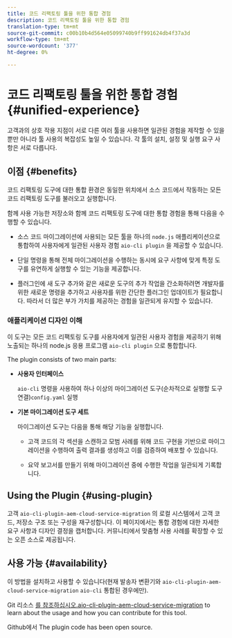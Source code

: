 ```yaml
---
title: 코드 리팩토링 툴을 위한 통합 경험
description: 코드 리팩토링 툴을 위한 통합 경험
translation-type: tm+mt
source-git-commit: c00b10b4d564e05099740b9ff991624db4f37a3d
workflow-type: tm+mt
source-wordcount: '377'
ht-degree: 0%

---
```



# 코드 리팩토링 툴을 위한 통합 경험 {#unified-experience}

고객과의 상호 작용 지점이 서로 다른 여러 툴을 사용하면 일관된 경험을 제작할 수 있을 뿐만 아니라 툴 사용의 복잡성도 높일 수 있습니다. 각 툴의 설치, 설정 및 실행 요구 사항은 서로 다릅니다.

## 이점 {#benefits}

코드 리팩토링 도구에 대한 통합 환경은 동일한 위치에서 소스 코드에서 작동하는 모든 코드 리팩토링 도구를 불러오고 실행합니다.

함께 사용 가능한 저장소와 함께 코드 리팩토링 도구에 대한 통합 경험을 통해 다음을 수행할 수 있습니다.

* 소스 코드 마이그레이션에 사용되는 모든 툴을 하나의 `node.js` 애플리케이션으로 통합하여 사용자에게 일관된 사용자 경험 `aio-cli plugin` 을 제공할 수 있습니다.

* 단일 명령을 통해 전체 마이그레이션을 수행하는 동시에 요구 사항에 맞게 특정 도구를 유연하게 실행할 수 있는 기능을 제공합니다.

* 플러그인에 새 도구 추가와 같은 새로운 도구의 추가 작업을 간소화하려면 개발자를 위한 새로운 명령을 추가하고 사용자를 위한 간단한 플러그인 업데이트가 필요합니다. 따라서 더 많은 부가 가치를 제공하는 경험을 일관되게 유지할 수 있습니다.

### 애플리케이션 디자인 이해

이 도구는 모든 코드 리팩토링 도구를 사용자에게 일관된 사용자 경험을 제공하기 위해 노출되는 하나의 node.js 응용 프로그램 `aio-cli plugin` 으로 통합합니다.

The plugin consists of two main parts:

* **사용자 인터페이스**

   `aio-cli` 명령을 사용하여 하나 이상의 마이그레이션 도구(순차적으로 실행할 도구 연결)`config.yaml` 실행

* **기본 마이그레이션 도구 세트**

   마이그레이션 도구는 다음을 통해 해당 기능을 실행합니다.

   * 고객 코드의 각 섹션을 스캔하고 모범 사례를 위해 코드 구현을 기반으로 마이그레이션을 수행하여 출력 결과를 생성하고 이를 검증하여 배포할 수 있습니다.

   * 요약 보고서를 만들기 위해 마이그레이션 중에 수행한 작업을 일관되게 기록합니다.

## Using the Plugin {#using-plugin}

고객 `aio-cli-plugin-aem-cloud-service-migration` 의 로컬 시스템에서 고객 코드, 저장소 구조 또는 구성을 재구성합니다. 이 페이지에서는 통합 경험에 대한 자세한 요구 사항과 디자인 결정을 캡처합니다.
커뮤니티에서 맞춤형 사용 사례를 확장할 수 있는 오픈 소스로 제공됩니다.

## 사용 가능 {#availability}

이 방법을 설치하고 사용할 수 있습니다(현재 발송자 변환기와 `aio-cli-plugin-aem-cloud-service-migration` `aio-cli` 통합된 경우에만).

Git 리소스 [를 참조하십시오.aio-cli-plugin-aem-cloud-service-migration](https://github.com/adobe/aio-cli-plugin-aem-cloud-service-migration) to learn about the usage and how you can contribute for this tool.

Github에서 The plugin code has been open source.

